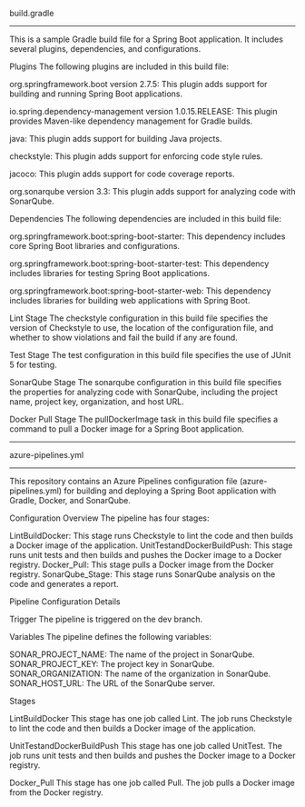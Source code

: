build.gradle
******
This is a sample Gradle build file for a Spring Boot application. It includes several plugins, dependencies, and configurations.

Plugins
The following plugins are included in this build file:

org.springframework.boot version 2.7.5: This plugin adds support for building and running Spring Boot applications.

io.spring.dependency-management version 1.0.15.RELEASE: This plugin provides Maven-like dependency management for Gradle builds.

java: This plugin adds support for building Java projects.

checkstyle: This plugin adds support for enforcing code style rules.

jacoco: This plugin adds support for code coverage reports.

org.sonarqube version 3.3: This plugin adds support for analyzing code with SonarQube.

Dependencies
The following dependencies are included in this build file:

org.springframework.boot:spring-boot-starter: This dependency includes core Spring Boot libraries and configurations.

org.springframework.boot:spring-boot-starter-test: This dependency includes libraries for testing Spring Boot applications.

org.springframework.boot:spring-boot-starter-web: This dependency includes libraries for building web applications with Spring Boot.

Lint Stage
The checkstyle configuration in this build file specifies the version of Checkstyle to use, the location of the configuration file, and whether to show violations and fail the build if any are found.

Test Stage
The test configuration in this build file specifies the use of JUnit 5 for testing.

SonarQube Stage
The sonarqube configuration in this build file specifies the properties for analyzing code with SonarQube, including the project name, project key, organization, and host URL.

Docker Pull Stage
The pullDockerImage task in this build file specifies a command to pull a Docker image for a Spring Boot application.

***

azure-pipelines.yml

***
This repository contains an Azure Pipelines configuration file (azure-pipelines.yml) for building and deploying a Spring Boot application with Gradle, Docker, and SonarQube.

Configuration Overview
The pipeline has four stages:

LintBuildDocker: This stage runs Checkstyle to lint the code and then builds a Docker image of the application.
UnitTestandDockerBuildPush: This stage runs unit tests and then builds and pushes the Docker image to a Docker registry.
Docker_Pull: This stage pulls a Docker image from the Docker registry.
SonarQube_Stage: This stage runs SonarQube analysis on the code and generates a report.

Pipeline Configuration Details

Trigger
The pipeline is triggered on the dev branch.

Variables
The pipeline defines the following variables:

SONAR_PROJECT_NAME: The name of the project in SonarQube.
SONAR_PROJECT_KEY: The project key in SonarQube.
SONAR_ORGANIZATION: The name of the organization in SonarQube.
SONAR_HOST_URL: The URL of the SonarQube server.

Stages

LintBuildDocker
This stage has one job called Lint. The job runs Checkstyle to lint the code and then builds a Docker image of the application.

UnitTestandDockerBuildPush
This stage has one job called UnitTest. The job runs unit tests and then builds and pushes the Docker image to a Docker registry.

Docker_Pull
This stage has one job called Pull. The job pulls a Docker image from the Docker registry.




